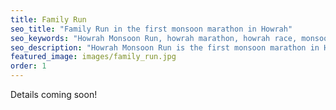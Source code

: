 ```yaml
---
title: Family Run
seo_title: "Family Run in the first monsoon marathon in Howrah"
seo_keywords: "Howrah Monsoon Run, howrah marathon, howrah race, monsoon race"
seo_description: "Howrah Monsoon Run is the first monsoon marathon in Howrah. Events are Family Run, 10K run and 5K run."
featured_image: images/family_run.jpg
order: 1
---
```

Details coming soon!
